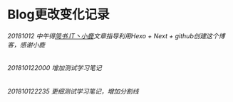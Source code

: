 # Blog更改变化记录
###### 20181012 中午得[简书.IT丶小鹿](https://www.jianshu.com/p/8e9000cc1015)文章指导利用Hexo + Next + github创建这个博客，感谢小鹿
###### 201810122000 增加测试学习笔记
###### 201810122235 更细测试学习笔记，增加分割线
